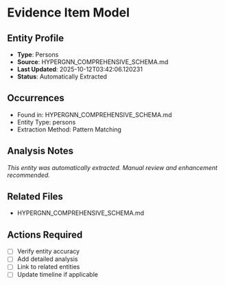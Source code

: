 # Evidence Item Model

## Entity Profile
- **Type**: Persons
- **Source**: HYPERGNN_COMPREHENSIVE_SCHEMA.md
- **Last Updated**: 2025-10-12T03:42:06.120231
- **Status**: Automatically Extracted

## Occurrences
- Found in: HYPERGNN_COMPREHENSIVE_SCHEMA.md
- Entity Type: persons
- Extraction Method: Pattern Matching

## Analysis Notes
*This entity was automatically extracted. Manual review and enhancement recommended.*

## Related Files
- HYPERGNN_COMPREHENSIVE_SCHEMA.md

## Actions Required
- [ ] Verify entity accuracy
- [ ] Add detailed analysis
- [ ] Link to related entities
- [ ] Update timeline if applicable
